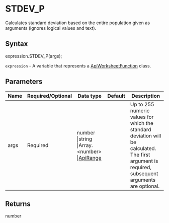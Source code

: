 # STDEV_P

Calculates standard deviation based on the entire population given as arguments (ignores logical values and text).

## Syntax

expression.STDEV_P(args);

`expression` - A variable that represents a [ApiWorksheetFunction](../ApiWorksheetFunction.md) class.

## Parameters

| **Name** | **Required/Optional** | **Data type** | **Default** | **Description** |
| ------------- | ------------- | ------------- | ------------- | ------------- |
| args | Required | number &#124;string &#124;Array.&lt;number&gt; &#124;[ApiRange](../../ApiRange/ApiRange.md) |  | Up to 255 numeric values for which the standard deviation will be calculated. The first argument is required, subsequent arguments are optional. |

## Returns

number